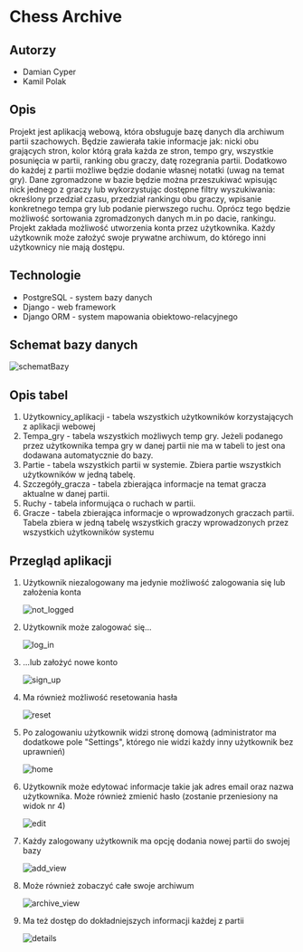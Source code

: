 # Chess Archive
## Autorzy
- Damian Cyper
- Kamil Polak
## Opis
Projekt jest aplikacją webową, która obsługuje bazę danych dla archiwum partii szachowych. Będzie zawierała takie informacje jak: nicki obu grających stron, kolor którą grała każda ze stron, tempo gry, wszystkie posunięcia w partii, ranking obu graczy, datę rozegrania partii. Dodatkowo do każdej z partii możliwe będzie dodanie własnej notatki (uwag na temat gry). Dane zgromadzone w bazie będzie można przeszukiwać wpisując nick jednego z graczy lub wykorzystując dostępne filtry wyszukiwania: określony przedział czasu, przedział rankingu obu graczy, wpisanie konkretnego tempa gry lub podanie pierwszego ruchu. Oprócz tego będzie możliwość sortowania zgromadzonych danych m.in po dacie, rankingu. Projekt zakłada możliwość utworzenia konta przez użytkownika. Każdy użytkownik może założyć swoje prywatne archiwum, do którego inni użytkownicy nie mają dostępu.
## Technologie
- PostgreSQL - system bazy danych
- Django - web framework
- Django ORM - system mapowania obiektowo-relacyjnego

## Schemat bazy danych

![schematBazy](schematBazy.png)

## Opis tabel

1. Użytkownicy_aplikacji - tabela wszystkich użytkowników korzystających z aplikacji webowej
2. Tempa_gry - tabela wszystkich możliwych temp gry. Jeżeli podanego przez użytkownika tempa gry w danej partii nie ma w tabeli to jest ona dodawana automatycznie do bazy.
3. Partie - tabela wszystkich partii w systemie. Zbiera partie wszystkich użytkowników w jedną tabelę.
4. Szczegóły_gracza - tabela zbierająca informacje na temat gracza aktualne w danej partii.
5. Ruchy - tabela informująca o ruchach w partii.
6. Gracze - tabela zbierająca informacje o wprowadzonych graczach partii. Tabela zbiera w jedną tabelę wszystkich graczy wprowadzonych przez wszystkich użytkowników systemu



## Przegląd aplikacji

1. Użytkownik niezalogowany ma jedynie możliwość zalogowania się lub założenia konta

   ![not_logged](screens/not_logged.png)

2. Użytkownik może zalogować się...

   ![log_in](screens/log_in.png)

3. ...lub założyć nowe konto

   ![sign_up](screens/sign_up.png)

4. Ma również możliwość resetowania hasła

   ![reset](screens/reset.png)

5. Po zalogowaniu użytkownik widzi stronę domową (administrator ma dodatkowe pole "Settings", którego nie widzi każdy inny użytkownik bez uprawnień)

   ![home](screens/home.png)

6. Użytkownik może edytować informacje takie jak adres email oraz nazwa użytkownika. Może również zmienić hasło (zostanie przeniesiony na widok nr 4)

   ![edit](screens/edit.png)

7. Każdy zalogowany użytkownik ma opcję dodania nowej partii do swojej bazy

   ![add_view](screens/add_view.png)

8. Może również zobaczyć całe swoje archiwum

   ![archive_view](screens/archive_view.png)

9. Ma też dostęp do dokładniejszych informacji każdej z partii

   ![details](screens/details.png)

